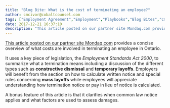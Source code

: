 ```yaml
---
title: "Blog Bite: What is the cost of terminating an employee?"
author: cmcivor@cobaltcounsel.com
tags: ["Employment Agreement","Employment","Playbooks","Blog Bites","cmcivor"]
date: 2017-12-21 16:37:10
description: "This article posted on our partner site Mondaq.com provides a concise overview of what costs are involved in terminating an employee in Ontario."
---
```


[This article posted on our partner site Mondaq.com](http://www.mondaq.com/canada/x/584100/Redundancy+Layoff/Termination+Of+Employment+In+Ontario) provides a concise overview of what costs are involved in terminating an employee in Ontario. 

It uses a key piece of legislation, the *Employment Standards Act 2000*, to summarize what a termination means including a discussion of the different types such as **constructive dismissal** and **temporary layoffs**. Employers will benefit from the section on how to calculate written notice and special rules concerning **mass layoffs** while employees will appreciate understanding how termination notice or pay in lieu of notice is calculated. 

A bonus feature of this article is that it clarifies when common law notice applies and what factors are used to assess damages.
